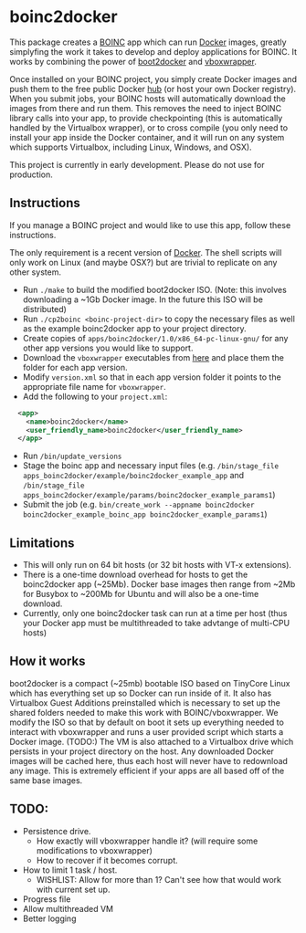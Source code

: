 boinc2docker
============

This package creates a [BOINC](https://boinc.berkeley.edu/) app which can run [Docker](https://www.docker.com/) images, greatly simplyfing the work it takes to develop and deploy applications for BOINC. It works by combining the power of [boot2docker](http://boot2docker.io/) and [vboxwrapper](http://boinc.berkeley.edu/trac/wiki/VboxApps).

Once installed on your BOINC project, you simply create Docker images and push them to the free public Docker [hub](hub.docker.com) (or host your own Docker registry). When you submit jobs, your BOINC hosts will automatically download the images from there and run them. This removes the need to inject BOINC library calls into your app, to provide checkpointing (this is automatically handled by the Virtualbox wrapper), or to cross compile (you only need to install your app inside the Docker container, and it will run on any system which supports Virtualbox, including Linux, Windows, and OSX). 

This project is currently in early development. Please do not use for production. 

Instructions
------------

If you manage a BOINC project and would like to use this app, follow these instructions. 

The only requirement is a recent version of [Docker](https://www.docker.com/). The shell scripts will only work on Linux (and maybe OSX?) but are trivial to replicate on any other system. 

* Run `./make` to build the modified boot2docker ISO. (Note: this involves downloading a ~1Gb Docker image. In the future this ISO will be distributed)
* Run `./cp2boinc <boinc-project-dir>` to copy the necessary files as well as the example boinc2docker app to your project directory. 
* Create copies of `apps/boinc2docker/1.0/x86_64-pc-linux-gnu/` for any other app versions you would like to support. 
* Download the `vboxwrapper` executables from [here](http://boinc.berkeley.edu/trac/wiki/VboxApps#Premadevboxwrapperexecutables) and place them the folder for each app version.
* Modify `version.xml` so that in each app version folder it points to the appropriate file name for `vboxwrapper`.
* Add the following to your `project.xml`:
```xml
  <app>
    <name>boinc2docker</name>
    <user_friendly_name>boinc2docker</user_friendly_name>
  </app>
```
* Run `/bin/update_versions`
* Stage the boinc app and necessary input files (e.g. `/bin/stage_file apps_boinc2docker/example/boinc2docker_example_app` and `/bin/stage_file apps_boinc2docker/example/params/boinc2docker_example_params1`)
* Submit the job (e.g. `bin/create_work --appname boinc2docker boinc2docker_example_boinc_app boinc2docker_example_params1`)


Limitations 
-----------
* This will only run on 64 bit hosts (or 32 bit hosts with VT-x extensions). 
* There is a one-time download overhead for hosts to get the boinc2docker app (~25Mb). Docker base images then range from ~2Mb for Busybox to ~200Mb for Ubuntu and will also be a one-time download. 
* Currently, only one boinc2docker task can run at a time per host (thus your Docker app must be multithreaded to take advtange of multi-CPU hosts)



How it works
------------

boot2docker is a compact (~25mb) bootable ISO based on TinyCore Linux which has everything set up so Docker can run inside of it. It also has Virtualbox Guest Additions preinstalled which is necessary to set up the shared folders needed to make this work with BOINC/vboxwrapper. We modify the ISO so that by default on boot it sets up everything needed to interact with vboxwrapper and runs a user provided script which starts a Docker image. (TODO:) The VM is also attached to a Virtualbox drive which persists in your project directory on the host. Any downloaded Docker images will be cached here, thus each host will never have to redownload any image. This is extremely efficient if your apps are all based off of the same base images. 


TODO:
-----
* Persistence drive. 
  * How exactly will vboxwrapper handle it? (will require some modifications to vboxwrapper)
  * How to recover if it becomes corrupt.
* How to limit 1 task / host. 
  * WISHLIST: Allow for more than 1? Can't see how that would work with current set up. 
* Progress file
* Allow multithreaded VM
* Better logging

